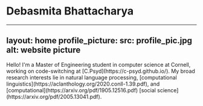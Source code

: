 # Debasmita Bhattacharya 

---
layout: home
profile_picture:
  src: profile_pic.jpg
  alt: website picture
---

<p>
Hello! I'm a Master of Engineering student in computer science at Cornell, working on code-switching at [C.Psyd](https://c-psyd.github.io/). My broad research interests lie in natural language processing, [computational linguistics](https://aclanthology.org/2020.conll-1.39.pdf), and [computational](https://arxiv.org/pdf/1905.12516.pdf) [social science](https://arxiv.org/pdf/2005.13041.pdf). 
  </p>
